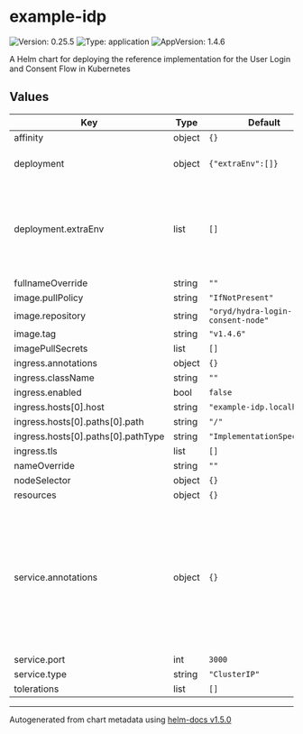 # example-idp

![Version: 0.25.5](https://img.shields.io/badge/Version-0.25.5-informational?style=flat-square) ![Type: application](https://img.shields.io/badge/Type-application-informational?style=flat-square) ![AppVersion: 1.4.6](https://img.shields.io/badge/AppVersion-1.4.6-informational?style=flat-square)

A Helm chart for deploying the reference implementation for the User Login and Consent Flow in Kubernetes

## Values

| Key | Type | Default | Description |
|-----|------|---------|-------------|
| affinity | object | `{}` |  |
| deployment | object | `{"extraEnv":[]}` | Set of values for the app deployment |
| deployment.extraEnv | list | `[]` | Array of extra Envs to be added to the deployment. K8s format expected - name: FOO   value: BAR |
| fullnameOverride | string | `""` |  |
| image.pullPolicy | string | `"IfNotPresent"` |  |
| image.repository | string | `"oryd/hydra-login-consent-node"` |  |
| image.tag | string | `"v1.4.6"` |  |
| imagePullSecrets | list | `[]` |  |
| ingress.annotations | object | `{}` |  |
| ingress.className | string | `""` |  |
| ingress.enabled | bool | `false` |  |
| ingress.hosts[0].host | string | `"example-idp.localhost"` |  |
| ingress.hosts[0].paths[0].path | string | `"/"` |  |
| ingress.hosts[0].paths[0].pathType | string | `"ImplementationSpecific"` |  |
| ingress.tls | list | `[]` |  |
| nameOverride | string | `""` |  |
| nodeSelector | object | `{}` |  |
| resources | object | `{}` |  |
| service.annotations | object | `{}` | If you do want to specify annotations, uncomment the following lines, adjust them as necessary, and remove the curly braces after 'annotations:'. |
| service.port | int | `3000` |  |
| service.type | string | `"ClusterIP"` |  |
| tolerations | list | `[]` |  |

----------------------------------------------
Autogenerated from chart metadata using [helm-docs v1.5.0](https://github.com/norwoodj/helm-docs/releases/v1.5.0)
